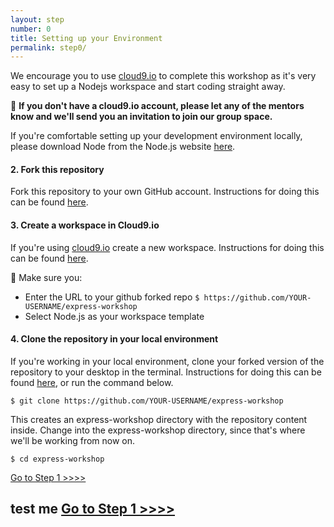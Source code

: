 ```yaml
---
layout: step
number: 0
title: Setting up your Environment
permalink: step0/
---
```


We encourage you to use [cloud9.io](https://c9.io) to complete this workshop as it's very easy to set up a Nodejs workspace and start coding straight away.

:raising_hand: **If you don't have a cloud9.io account, please let any of the mentors know and we'll send you an invitation to join our group space.**

If you're comfortable setting up your development environment locally, please download Node from the Node.js website [here](https://nodejs.org/en/).

#### 2. Fork this repository
Fork this repository to your own GitHub account.  Instructions for doing this can be found [here](https://help.github.com/articles/fork-a-repo/).

#### 3. Create a workspace in Cloud9.io
If you're using [cloud9.io](https://c9.io) create a new workspace. Instructions for doing this can be found [here](https://docs.c9.io/v1.0/docs/create-a-workspace).

:raising_hand: Make sure you:

- Enter the URL to your github forked repo `$ https://github.com/YOUR-USERNAME/express-workshop`
- Select Node.js as your workspace template

#### 4. Clone the repository in your local environment
If you're working in your local environment, clone your forked version of the repository to your desktop in the terminal. Instructions for doing this can be found [here](https://help.github.com/articles/cloning-a-repository/), or run the command below.

`$ git clone https://github.com/YOUR-USERNAME/express-workshop`

This creates an express-workshop directory with the repository content inside. Change into the express-workshop directory, since that's where we'll be working from now on.

`$ cd express-workshop`

[Go to Step 1 >>>>](step01/)

## test me [Go to Step 1 >>>>](step01/)
